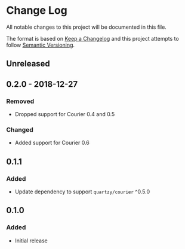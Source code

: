 # Change Log

All notable changes to this project will be documented in this file.

The format is based on [Keep a Changelog](http://keepachangelog.com/en/1.0.0/)
and this project attempts to follow [Semantic Versioning](http://semver.org/spec/v2.0.0.html).

## Unreleased

## 0.2.0 - 2018-12-27

### Removed

* Dropped support for Courier 0.4 and 0.5

### Changed

* Added support for Courier 0.6

## 0.1.1

### Added

* Update dependency to support `quartzy/courier` ^0.5.0

## 0.1.0

### Added
* Initial release
